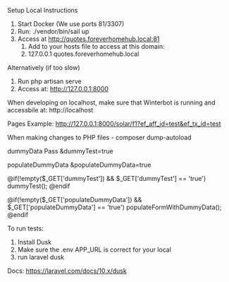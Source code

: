 Setup Local Instructions

1. Start Docker (We use ports 81/3307)
2. Run: ./vendor/bin/sail up
3. Access at http://quotes.foreverhomehub.local:81
   1. Add to your hosts file to access at this domain:
   2. 127.0.0.1 quotes.foreverhomehub.local

Alternatively (if too slow)
1. Run php artisan serve
2. Access at: http://127.0.0.1:8000

When developing on localhost, make sure that Winterbot is running and accessbile at: 
http://localhost

Pages Example:
http://127.0.0.1:8000/solar/f1?ef_aff_id=test&ef_tx_id=test

When making changes to PHP files -
composer dump-autoload

dummyData 
Pass &dummyTest=true 

populateDummyData
&populateDummyData=true

@if(!empty($_GET['dummyTest']) && $_GET['dummyTest'] == 'true')
    dummyTest();
@endif

@if(!empty($_GET['populateDummyData']) && $_GET['populateDummyData'] == 'true')
    populateFormWithDummyData();
@endif


To run tests: 
1. Install Dusk
2. Make sure the .env APP_URL is correct for your local
3. run laravel dusk

Docs: https://laravel.com/docs/10.x/dusk
